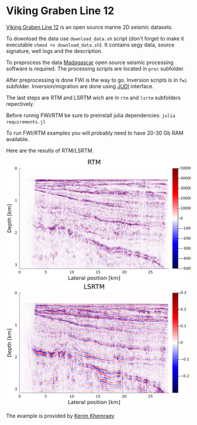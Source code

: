 # Viking Graben Line 12

[Viking Graben Line 12](https://wiki.seg.org/wiki/Mobil_AVO_viking_graben_line_12) is an open source marine 2D seismic datasets.

To download the data use `download_data.sh` script (don't forget to make it executable `chmod +x download_data.sh`). It contains segy data, source signature, well logs and the description.

To preprocess the data [Madagascar](https://www.reproducibility.org/wiki/Main_Page) open source seismic processing software is required. The processing scripts are located in `proc` subfolder.

After preprocessing is done FWI is the way to go. Inversion scripts is in `fwi` subfolder. Inversion/migration are done using [JUDI](https://github.com/slimgroup/JUDI.jl) interface.

The last steps are RTM and LSRTM wich are in `rtm` and `lsrtm` subfolders repectively.

Before runnig FWI/RTM be sure to preinstall julia dependencies: `julia requirements.jl`

To run FWI/RTM examples you will probably need to have 20-30 Gb RAM available.

Here are the results of RTM/LSRTM.

![RTM](rtm/rtm.png "RTM")
![LSRTM](lsrtm/lsrtm.png "LSRTM")

The example is provided by [Kerim Khemraev](https://github.com/kerim371)